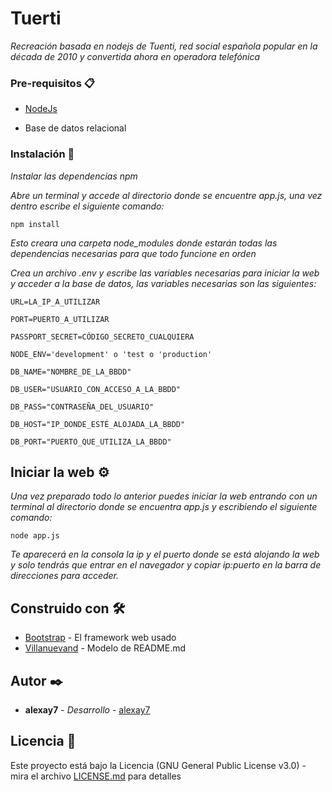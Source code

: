 # Tuerti

_Recreación basada en nodejs de Tuenti, red social española popular en la década de 2010 y convertida ahora en operadora telefónica_

### Pre-requisitos 📋

* [NodeJs](https://nodejs.org/es/)

* Base de datos relacional

### Instalación 🔧

_Instalar las dependencias npm_

_Abre un terminal y accede al directorio donde se encuentre app.js, una vez dentro escribe el siguiente comando:_

```
npm install
```

_Esto creara una carpeta node_modules donde estarán todas las dependencias necesarias para que todo funcione en orden_

_Crea un archivo .env y escribe las variables necesarias para iniciar la web y acceder a la base de datos, las variables necesarias son las siguientes:_

```
URL=LA_IP_A_UTILIZAR

PORT=PUERTO_A_UTILIZAR

PASSPORT_SECRET=CÓDIGO_SECRETO_CUALQUIERA

NODE_ENV='development' o 'test o 'production'

DB_NAME="NOMBRE_DE_LA_BBDD"

DB_USER="USUARIO_CON_ACCESO_A_LA_BBDD"

DB_PASS="CONTRASEÑA_DEL_USUARIO"

DB_HOST="IP_DONDE_ESTÉ_ALOJADA_LA_BBDD"

DB_PORT="PUERTO_QUE_UTILIZA_LA_BBDD"
```

## Iniciar la web ⚙️

_Una vez preparado todo lo anterior puedes iniciar la web entrando con un terminal al directorio donde se encuentra app.js y escribiendo el siguiente comando:_

```
node app.js
```

_Te aparecerá en la consola la ip y el puerto donde se está alojando la web y solo tendrás que entrar en el navegador y copiar ip:puerto en la barra de direcciones para acceder._

## Construido con 🛠️

* [Bootstrap](https://getbootstrap.com) - El framework web usado
* [Villanuevand](https://gist.github.com/Villanuevand/6386899f70346d4580c723232524d35a#file-readme-espanol-md) - Modelo de README.md

## Autor ✒️

* **alexay7** - *Desarrollo* - [alexay7](https://github.com/alexay7)

## Licencia 📄

Este proyecto está bajo la Licencia (GNU General Public License v3.0) - mira el archivo [LICENSE.md](LICENSE.md) para detalles
